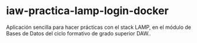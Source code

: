# iaw-practica-lamp-login-docker
Aplicación sencilla para hacer prácticas con el stack LAMP, en el módulo de Bases de Datos del ciclo formativo de grado superior DAW..
